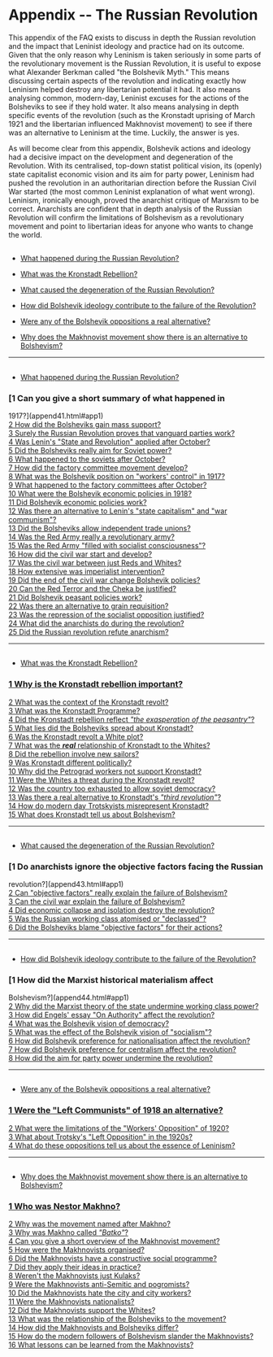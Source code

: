 # Appendix -- The Russian Revolution

This appendix of the FAQ exists to discuss in depth the Russian revolution and
the impact that Leninist ideology and practice had on its outcome. Given that
the only reason why Leninism is taken seriously in some parts of the
revolutionary movement is the Russian Revolution, it is useful to expose what
Alexander Berkman called "the Bolshevik Myth." This means discussing certain
aspects of the revolution and indicating exactly how Leninism helped destroy
any libertarian potential it had. It also means analysing common, modern-day,
Leninist excuses for the actions of the Bolsheviks to see if they hold water.
It also means analysing in depth specific events of the revolution (such as
the Kronstadt uprising of March 1921 and the libertarian influenced Makhnovist
movement) to see if there was an alternative to Leninism at the time. Luckily,
the answer is yes.

As will become clear from this appendix, Bolshevik actions and ideology had a
decisive impact on the development and degeneration of the Revolution. With
its centralised, top-down statist political vision, its (openly) state
capitalist economic vision and its aim for party power, Leninism had pushed
the revolution in an authoritarian direction before the Russian Civil War
started (the most common Leninist explanation of what went wrong). Leninism,
ironically enough, proved the anarchist critique of Marxism to be correct.
Anarchists are confident that in depth analysis of the Russian Revolution will
confirm the limitations of Bolshevism as a revolutionary movement and point to
libertarian ideas for anyone who wants to change the world.

##

* [ What happened during the Russian Revolution?](append4.html#app41)

* [What was the Kronstadt Rebellion?](append4.html#app42)

* [What caused the degeneration of the Russian Revolution?](append4.html#app43)

* [How did Bolshevik ideology contribute to the failure of the Revolution?](append4.html#app44)

* [Were any of the Bolshevik oppositions a real alternative?](append4.html#app45)

* [Why does the Makhnovist movement show there is an alternative to Bolshevism?](append4.html#app46)

* * *

##

* [What happened during the Russian Revolution?](append41.html)

###  [1 Can you give a short summary of what happened in
1917?](append41.html#app1)  
[2 How did the Bolsheviks gain mass support?](append41.html#app2)  
[3 Surely the Russian Revolution proves that vanguard parties
work?](append41.html#app3)  
[4 Was Lenin's "State and Revolution" applied after
October?](append41.html#app4)  
[5 Did the Bolsheviks really aim for Soviet power?](append41.html#app5)  
[6 What happened to the soviets after October?](append41.html#app6)  
[7 How did the factory committee movement develop?](append41.html#app7)  
[8 What was the Bolshevik position on "workers' control" in
1917?](append41.html#app8)  
[9 What happened to the factory committees after October?](append41.html#app9)  
[10 What were the Bolshevik economic policies in 1918?](append41.html#app10)  
[11 Did Bolshevik economic policies work?](append41.html#app11)  
[12 Was there an alternative to Lenin's "state capitalism" and "war
communism"?](append41.html#app12)  
[13 Did the Bolsheviks allow independent trade unions?](append41.html#app13)  
[14 Was the Red Army really a revolutionary army?](append41.html#app14)  
[15 Was the Red Army "filled with socialist
consciousness"?](append41.html#app15)  
[16 How did the civil war start and develop?](append41.html#app16)  
[17 Was the civil war between just Reds and Whites?](append41.html#app17)  
[18 How extensive was imperialist intervention?](append41.html#app18)  
[19 Did the end of the civil war change Bolshevik
policies?](append41.html#app19)  
[20 Can the Red Terror and the Cheka be justified?](append41.html#app20)  
[21 Did Bolshevik peasant policies work?](append41.html#app21)  
[22 Was there an alternative to grain requisition?](append41.html#app22)  
[23 Was the repression of the socialist opposition
justified?](append41.html#app23)  
[24 What did the anarchists do during the revolution?](append41.html#app24)  
[25 Did the Russian revolution refute anarchism? ](append41.html#app25)  

* * *

##

* [What was the Kronstadt Rebellion?](append42.html)

### [1 Why is the Kronstadt rebellion important?](append42.html#app1)  
[2 What was the context of the Kronstadt revolt?](append42.html#app2)  
[3 What was the Kronstadt Programme?](append42.html#app3)  
[4 Did the Kronstadt rebellion reflect _"the exasperation of the
peasantry"_?](append42.html#app4)  
[5 What lies did the Bolsheviks spread about Kronstadt?](append42.html#app5)  
[6 Was the Kronstadt revolt a White plot?](append42.html#app6)  
[7 What was the _**real**_ relationship of Kronstadt to the
Whites?](append42.html#app7)  
[8 Did the rebellion involve new sailors?](append42.html#app8)  
[9 Was Kronstadt different politically?](append42.html#app9)  
[10 Why did the Petrograd workers not support Kronstadt?](append42.html#app10)  
[11 Were the Whites a threat during the Kronstadt
revolt?](append42.html#app11)  
[12 Was the country too exhausted to allow soviet
democracy?](append42.html#app12)  
[13 Was there a real alternative to Kronstadt's _"third
revolution"_?](append42.html#app13)  
[14 How do modern day Trotskyists misrepresent
Kronstadt?](append42.html#app14)  
[15 What does Kronstadt tell us about Bolshevism?](append42.html#app15)  

* * *

##

* [What caused the degeneration of the Russian Revolution?](append43.html)

### [1 Do anarchists ignore the objective factors facing the Russian
revolution?](append43.html#app1)  
[2 Can "objective factors" really explain the failure of
Bolshevism?](append43.html#app2)  
[3 Can the civil war explain the failure of Bolshevism?](append43.html#app3)  
[4 Did economic collapse and isolation destroy the
revolution?](append43.html#app4)  
[5 Was the Russian working class atomised or "declassed"?](append43.html#app5)  
[6 Did the Bolsheviks blame "objective factors" for their
actions?](append43.html#app6)

* * *

##

* [How did Bolshevik ideology contribute to the failure of the Revolution?](append44.html)

### [1 How did the Marxist historical materialism affect
Bolshevism?](append44.html#app1)  
[2 Why did the Marxist theory of the state undermine working class
power?](append44.html#app2)  
[3 How did Engels' essay "On Authority" affect the
revolution?](append44.html#app3)  
[4 What was the Bolshevik vision of democracy?](append44.html#app4)  
[5 What was the effect of the Bolshevik vision of
"socialism"?](append44.html#app5)  
[6 How did Bolshevik preference for nationalisation affect the
revolution?](append44.html#app6)  
[7 How did Bolshevik preference for centralism affect the
revolution?](append44.html#app7)  
[8 How did the aim for party power undermine the
revolution?](append44.html#app8)

* * *

##

* [Were any of the Bolshevik oppositions a real alternative?](append45.html)

### [1 Were the "Left Communists" of 1918 an alternative?](append45.html#app1)  
[2 What were the limitations of the "Workers' Opposition" of
1920?](append45.html#app2)  
[3 What about Trotsky's "Left Opposition" in the 1920s?](append45.html#app3)  
[4 What do these oppositions tell us about the essence of
Leninism?](append45.html#app4)

* * *

##

* [Why does the Makhnovist movement show there is an alternative to Bolshevism?](append46.html)

### [1 Who was Nestor Makhno?](append46.html#app1)  
[2 Why was the movement named after Makhno?](append46.html#app2)  
[3 Why was Makhno called _"Batko"_?](append46.html#app3)  
[4 Can you give a short overview of the Makhnovist
movement?](append46.html#app4)  
[5 How were the Makhnovists organised?](append46.html#app5)  
[6 Did the Makhnovists have a constructive social
programme?](append46.html#app6)  
[7 Did they apply their ideas in practice?](append46.html#app7)  
[8 Weren't the Makhnovists just Kulaks?](append46.html#app8)  
[9 Were the Makhnovists anti-Semitic and pogromists?](append46.html#app9)  
[10 Did the Makhnovists hate the city and city workers?](append46.html#app10)  
[11 Were the Makhnovists nationalists?](append46.html#app11)  
[12 Did the Makhnovists support the Whites?](append46.html#app12)  
[13 What was the relationship of the Bolsheviks to the
movement?](append46.html#app13)  
[14 How did the Makhnovists and Bolsheviks differ?](append46.html#app14)  
[15 How do the modern followers of Bolshevism slander the
Makhnovists?](append46.html#app15)  
[16 What lessons can be learned from the Makhnovists?](append46.html#app16)  

